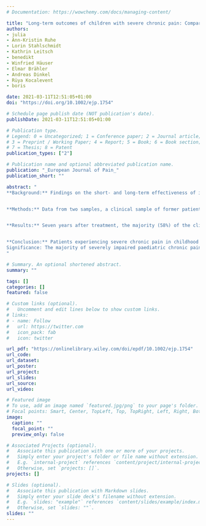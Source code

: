 ```yaml
---
# Documentation: https://wowchemy.com/docs/managing-content/

title: "Long‐term outcomes of children with severe chronic pain: Comparison of former patients with a community sample"
authors:
- julia
- Ann-Kristin Ruhe
- Lorin Stahlschmidt
- Kathrin Leitsch
- benedikt
- Winfried Häuser
- Elmar Brähler
- Andreas Dinkel
- Rüya Kocalevent
- boris

date: 2021-03-11T12:51:05+01:00
doi: "https://doi.org/10.1002/ejp.1754"

# Schedule page publish date (NOT publication's date).
publishDate: 2021-03-11T12:51:05+01:00

# Publication type.
# Legend: 0 = Uncategorized; 1 = Conference paper; 2 = Journal article;
# 3 = Preprint / Working Paper; 4 = Report; 5 = Book; 6 = Book section;
# 7 = Thesis; 8 = Patent
publication_types: ["2"]

# Publication name and optional abbreviated publication name.
publication: "_European Journal of Pain_"
publication_short: ""

abstract: "
**Background:** Findings on the short-­ and long-­term effectiveness of intensive interdisciplinary pain treatment (IIPT) for children with severe chronic functional pain are promising. However, a definitive appraisal of long-­term effectiveness cannot be made due to a lack of comparison groups. The aim of the present study was to compare the health status of former patients with the health status of an age-­ and sex-matched comparison group from the community.


**Methods:** Data from two samples, a clinical sample of former patients (_n_ = 162; aged 14 to 26) and an age-­ and sex-­matched community sample (_n_ = 162), were analysed. Former patients provided data 7 years after IIPT. Pain characteristics, physical and mental health status, autonomy, coping and health care utilisation were compared between the two samples.


**Results:** Seven years after treatment, the majority (58%) of the clinical sample were completely pain-­free. Compared to the community sample, the clinical sample demonstrated worse physical and mental health and continued to seek more frequent health care, irrespective of whether or not they experienced ongoing chronic pain. However, the clinical sample reported better coping strategies and a comparable level of autonomy.


**Conclusion:** Patients experiencing severe chronic pain in childhood who engage in IIPT are likely to have recovered from their pain in early adulthood. Long-­term treatment effects may manifest in better coping strategies. However, reduced mental and physical health status may indicate a negative long-­term effect of early chronic pain experiences or a general vulnerability in people developing a chronic pain condition in childhood.
Significance: The majority of severely impaired paediatric chronic pain patients no longer suffer from chronic pain seven years after intensive interdisciplinary pain treatment. However, former patients have worse physical and mental health status than a community sample, and continue to seek out more frequent health care utilisation, irrespective of whether or not they continue to experience chronic pain.
"

# Summary. An optional shortened abstract.
summary: ""

tags: []
categories: []
featured: false

# Custom links (optional).
#   Uncomment and edit lines below to show custom links.
# links:
# - name: Follow
#   url: https://twitter.com
#   icon_pack: fab
#   icon: twitter

url_pdf: "https://onlinelibrary.wiley.com/doi/epdf/10.1002/ejp.1754"
url_code:
url_dataset:
url_poster:
url_project:
url_slides:
url_source:
url_video:

# Featured image
# To use, add an image named `featured.jpg/png` to your page's folder. 
# Focal points: Smart, Center, TopLeft, Top, TopRight, Left, Right, BottomLeft, Bottom, BottomRight.
image:
  caption: ""
  focal_point: ""
  preview_only: false

# Associated Projects (optional).
#   Associate this publication with one or more of your projects.
#   Simply enter your project's folder or file name without extension.
#   E.g. `internal-project` references `content/project/internal-project/index.md`.
#   Otherwise, set `projects: []`.
projects: []

# Slides (optional).
#   Associate this publication with Markdown slides.
#   Simply enter your slide deck's filename without extension.
#   E.g. `slides: "example"` references `content/slides/example/index.md`.
#   Otherwise, set `slides: ""`.
slides: ""
---
```

